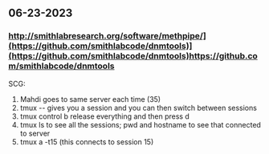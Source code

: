 
## 06-23-2023

### http://smithlabresearch.org/software/methpipe/](https://github.com/smithlabcode/dnmtools)](https://github.com/smithlabcode/dnmtools)https://github.com/smithlabcode/dnmtools

SCG:
1. Mahdi goes to same server each time (35)
2. tmux -- gives you a session and you can then switch between sessions
3. tmux control b release everything and then press d
4. tmux ls to see all the sessions; pwd and hostname to see that connected to server
5. tmux a -t15 (this connects to session 15)

